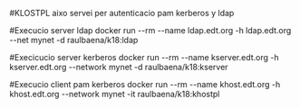 #KLOSTPL aixo servei per autenticacio pam kerberos y ldap

#Execucio server ldap
docker run --rm --name ldap.edt.org -h ldap.edt.org --net mynet -d raulbaena/k18:ldap

#Execicucio server kerberos
docker run --rm --name kserver.edt.org -h kserver.edt.org --network mynet -d raulbaena/k18:kserver

#Execucio client pam kerberos
docker run --rm --name khost.edt.org -h khost.edt.org --network mynet -it raulbaena/k18:khostpl

